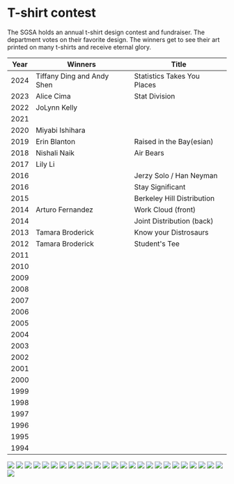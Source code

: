 # T-shirt contest

The SGSA holds an annual t-shirt design contest and fundraiser. The department votes on their favorite design. The winners get to see their art printed on many t-shirts and receive eternal glory.

| Year | Winners                    | Title                       |
|------|----------------------------|-----------------------------|
| 2024 | Tiffany Ding and Andy Shen | Statistics Takes You Places |
| 2023 | Alice Cima                 | Stat Division               |
| 2022 | JoLynn Kelly               |                             |
| 2021 |                            |                             |
| 2020 | Miyabi Ishihara            |                             |
| 2019 | Erin Blanton               | Raised in the Bay(esian)    |
| 2018 | Nishali Naik               | Air Bears                   |
| 2017 | Lily Li                    |                             |
| 2016 |                            | Jerzy Solo / Han Neyman     |
| 2016 |                            | Stay Significant            |
| 2015 |                            | Berkeley Hill Distribution  |
| 2014 | Arturo Fernandez           | Work Cloud (front)          |
| 2014 |                            | Joint Distribution (back)   |
| 2013 | Tamara Broderick           | Know your Distrosaurs       |
| 2012 | Tamara Broderick           | Student's Tee               |
| 2011 |                            |                             | 
| 2010 |                            |                             |
| 2009 |                            |                             |
| 2008 |                            |                             |
| 2007 |                            |                             |
| 2006 |                            |                             |
| 2005 |                            |                             |
| 2004 |                            |                             |
| 2003 |                            |                             |
| 2002 |                            |                             |
| 2001 |                            |                             |
| 2000 |                            |                             |
| 1999 |                            |                             |
| 1998 |                            |                             |
| 1997 |                            |                             |
| 1996 |                            |                             |
| 1995 |                            |                             |
| 1994 |                            |                             |

![](/assets/Tshirt_1994.jpg)
![](/assets/Tshirt_1995.jpg)
![](/assets/Tshirt_1996.jpg)
![](/assets/Tshirt_1997.jpg)
![](/assets/Tshirt_1998.jpg)
![](/assets/500px-Tshirt_1999.jpg)
![](/assets/Tshirt_2000.jpg)
![](/assets/500px-Tshirt_2001.jpg)
![](/assets/Tshirt_2002.jpg)
![](/assets/Tshirt_2002_back.jpg)
![](/assets/500px-Tshirt_2003.jpg)
![](/assets/500px-Tshirt_2004.jpg)
![](/assets/500px-Tshirt_2005.jpg)
![](/assets/500px-Tshirt_2006.jpg)
![](/assets/500px-Tshirt_2008.png)
![](/assets/500px-Tshirt_2009.jpg)
![](/assets/500px-Tshirt_2010.png)
![](/assets/tshirt_berkeleystatistics_thumb_2011.png)
![](/assets/500px-Tshirt_Students_t_2012.png)
![](/assets/500px-Tshirt_Students_t_2013.jpg)
![](/assets/500px-Tshirt_Students_t_2014_1.jpg)
![](/assets/500px-Tshirt_Students_t_2014_2.png)
![](/assets/I8bXNtN_2015.png)
![](/assets/nYjjLt4_2016.jpg)
![](/assets/stat_2016.jpg)
![](/assets/Stats_T-Shirt_Design_Recolored_2017.png)
